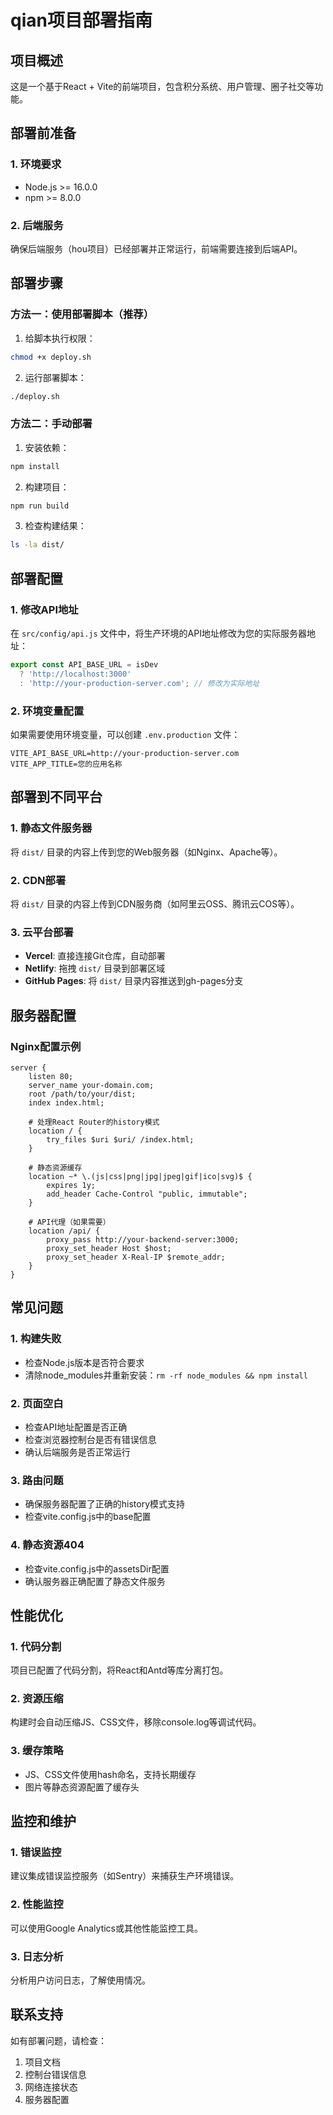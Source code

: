 # qian项目部署指南

## 项目概述
这是一个基于React + Vite的前端项目，包含积分系统、用户管理、圈子社交等功能。

## 部署前准备

### 1. 环境要求
- Node.js >= 16.0.0
- npm >= 8.0.0

### 2. 后端服务
确保后端服务（hou项目）已经部署并正常运行，前端需要连接到后端API。

## 部署步骤

### 方法一：使用部署脚本（推荐）

1. 给脚本执行权限：
```bash
chmod +x deploy.sh
```

2. 运行部署脚本：
```bash
./deploy.sh
```

### 方法二：手动部署

1. 安装依赖：
```bash
npm install
```

2. 构建项目：
```bash
npm run build
```

3. 检查构建结果：
```bash
ls -la dist/
```

## 部署配置

### 1. 修改API地址
在 `src/config/api.js` 文件中，将生产环境的API地址修改为您的实际服务器地址：

```javascript
export const API_BASE_URL = isDev 
  ? 'http://localhost:3000' 
  : 'http://your-production-server.com'; // 修改为实际地址
```

### 2. 环境变量配置
如果需要使用环境变量，可以创建 `.env.production` 文件：

```env
VITE_API_BASE_URL=http://your-production-server.com
VITE_APP_TITLE=您的应用名称
```

## 部署到不同平台

### 1. 静态文件服务器
将 `dist/` 目录的内容上传到您的Web服务器（如Nginx、Apache等）。

### 2. CDN部署
将 `dist/` 目录的内容上传到CDN服务商（如阿里云OSS、腾讯云COS等）。

### 3. 云平台部署
- **Vercel**: 直接连接Git仓库，自动部署
- **Netlify**: 拖拽 `dist/` 目录到部署区域
- **GitHub Pages**: 将 `dist/` 目录内容推送到gh-pages分支

## 服务器配置

### Nginx配置示例
```nginx
server {
    listen 80;
    server_name your-domain.com;
    root /path/to/your/dist;
    index index.html;

    # 处理React Router的history模式
    location / {
        try_files $uri $uri/ /index.html;
    }

    # 静态资源缓存
    location ~* \.(js|css|png|jpg|jpeg|gif|ico|svg)$ {
        expires 1y;
        add_header Cache-Control "public, immutable";
    }

    # API代理（如果需要）
    location /api/ {
        proxy_pass http://your-backend-server:3000;
        proxy_set_header Host $host;
        proxy_set_header X-Real-IP $remote_addr;
    }
}
```

## 常见问题

### 1. 构建失败
- 检查Node.js版本是否符合要求
- 清除node_modules并重新安装：`rm -rf node_modules && npm install`

### 2. 页面空白
- 检查API地址配置是否正确
- 检查浏览器控制台是否有错误信息
- 确认后端服务是否正常运行

### 3. 路由问题
- 确保服务器配置了正确的history模式支持
- 检查vite.config.js中的base配置

### 4. 静态资源404
- 检查vite.config.js中的assetsDir配置
- 确认服务器正确配置了静态文件服务

## 性能优化

### 1. 代码分割
项目已配置了代码分割，将React和Antd等库分离打包。

### 2. 资源压缩
构建时会自动压缩JS、CSS文件，移除console.log等调试代码。

### 3. 缓存策略
- JS、CSS文件使用hash命名，支持长期缓存
- 图片等静态资源配置了缓存头

## 监控和维护

### 1. 错误监控
建议集成错误监控服务（如Sentry）来捕获生产环境错误。

### 2. 性能监控
可以使用Google Analytics或其他性能监控工具。

### 3. 日志分析
分析用户访问日志，了解使用情况。

## 联系支持
如有部署问题，请检查：
1. 项目文档
2. 控制台错误信息
3. 网络连接状态
4. 服务器配置 